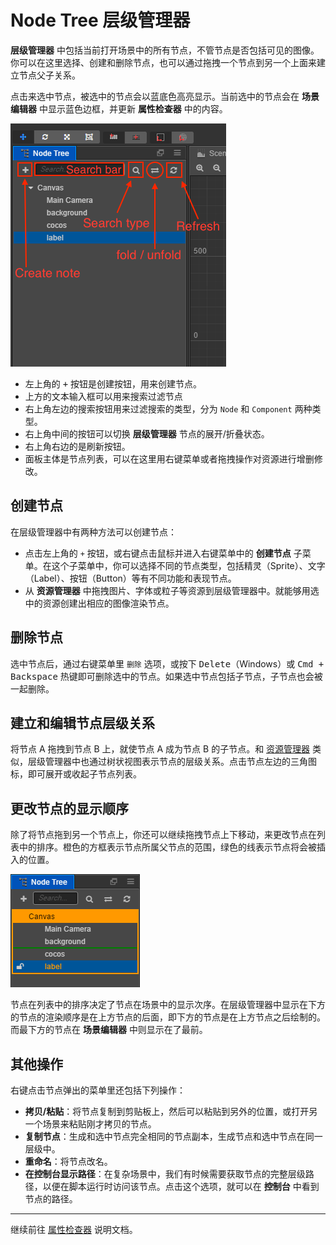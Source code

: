 # Node Tree 层级管理器

**层级管理器** 中包括当前打开场景中的所有节点，不管节点是否包括可见的图像。你可以在这里选择、创建和删除节点，也可以通过拖拽一个节点到另一个上面来建立节点父子关系。

点击来选中节点，被选中的节点会以蓝底色高亮显示。当前选中的节点会在 **场景编辑器** 中显示蓝色边框，并更新 **属性检查器** 中的内容。

![node tree panel](hierarchy/node_tree.png)

- 左上角的 <kbd>+</kbd> 按钮是创建按钮，用来创建节点。
- 上方的文本输入框可以用来搜索过滤节点
- 右上角左边的搜索按钮用来过滤搜索的类型，分为 `Node` 和 `Component` 两种类型。
- 右上角中间的按钮可以切换 **层级管理器** 节点的展开/折叠状态。
- 右上角右边的是刷新按钮。
- 面板主体是节点列表，可以在这里用右键菜单或者拖拽操作对资源进行增删修改。

## 创建节点

在层级管理器中有两种方法可以创建节点：

- 点击左上角的 `+` 按钮，或右键点击鼠标并进入右键菜单中的 **创建节点** 子菜单。在这个子菜单中，你可以选择不同的节点类型，包括精灵（Sprite）、文字（Label）、按钮（Button）等有不同功能和表现节点。
- 从 **资源管理器** 中拖拽图片、字体或粒子等资源到层级管理器中。就能够用选中的资源创建出相应的图像渲染节点。

## 删除节点

选中节点后，通过右键菜单里 `删除` 选项，或按下 <kbd>Delete</kbd>（Windows）或 <kbd>Cmd + Backspace</kbd> 热键即可删除选中的节点。如果选中节点包括子节点，子节点也会被一起删除。

## 建立和编辑节点层级关系

将节点 A 拖拽到节点 B 上，就使节点 A 成为节点 B 的子节点。和 [资源管理器](assets.md) 类似，层级管理器中也通过树状视图表示节点的层级关系。点击节点左边的三角图标，即可展开或收起子节点列表。

## 更改节点的显示顺序

除了将节点拖到另一个节点上，你还可以继续拖拽节点上下移动，来更改节点在列表中的排序。橙色的方框表示节点所属父节点的范围，绿色的线表示节点将会被插入的位置。

![move node](hierarchy/move.png)

节点在列表中的排序决定了节点在场景中的显示次序。在层级管理器中显示在下方的节点的渲染顺序是在上方节点的后面，即下方的节点是在上方节点之后绘制的。而最下方的节点在 **场景编辑器** 中则显示在了最前。

## 其他操作

右键点击节点弹出的菜单里还包括下列操作：

- **拷贝/粘贴**：将节点复制到剪贴板上，然后可以粘贴到另外的位置，或打开另一个场景来粘贴刚才拷贝的节点。
- **复制节点**：生成和选中节点完全相同的节点副本，生成节点和选中节点在同一层级中。
- **重命名**：将节点改名。
- **在控制台显示路径**：在复杂场景中，我们有时候需要获取节点的完整层级路径，以便在脚本运行时访问该节点。点击这个选项，就可以在 **控制台** 中看到节点的路径。

---

继续前往 [属性检查器](properties.md) 说明文档。

